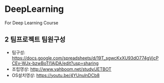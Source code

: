 # DeepLearning
For Deep Learning Course

## 2 팀프로젝트 팀원구성
 - 팀구성: https://docs.google.com/spreadsheets/d/19T_sgwcKxXU93dO774gVjcPCEv-WJx-bzwBoTI1AjDA/edit?usp=sharing
 - 조립영상: http://www.yahboom.net/study/JETBOT
 - OS설치영상: https://youtu.be/4YUnulnDCb8
